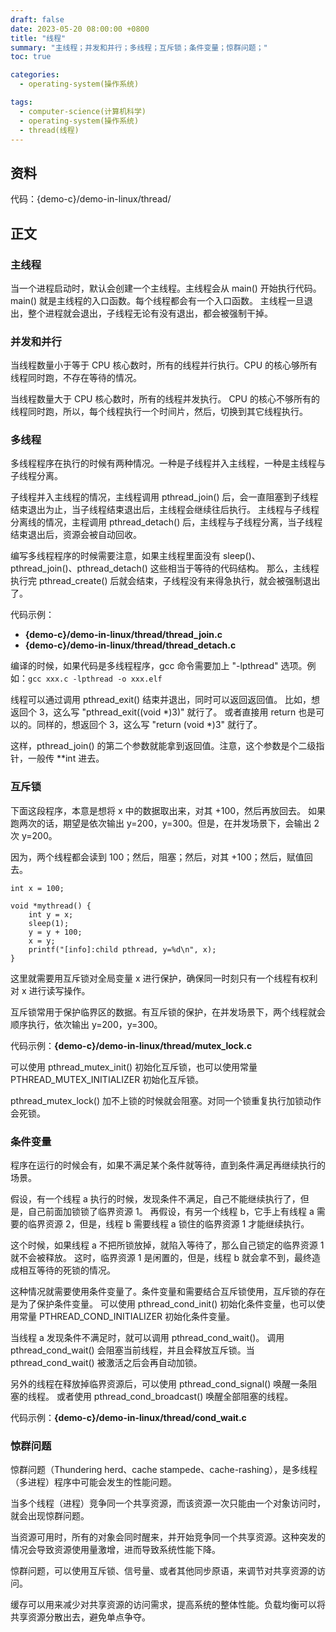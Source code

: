 ```yaml
---
draft: false
date: 2023-05-20 08:00:00 +0800
title: "线程"
summary: "主线程；并发和并行；多线程；互斥锁；条件变量；惊群问题；"
toc: true

categories:
  - operating-system(操作系统)

tags:
  - computer-science(计算机科学)
  - operating-system(操作系统)
  - thread(线程)
---
```


## 资料

代码：{demo-c}/demo-in-linux/thread/

## 正文

### 主线程

当一个进程启动时，默认会创建一个主线程。主线程会从 main() 开始执行代码。
main() 就是主线程的入口函数。每个线程都会有一个入口函数。
主线程一旦退出，整个进程就会退出，子线程无论有没有退出，都会被强制干掉。

### 并发和并行

当线程数量小于等于 CPU 核心数时，所有的线程并行执行。CPU 的核心够所有线程同时跑，不存在等待的情况。

当线程数量大于 CPU 核心数时，所有的线程并发执行。
CPU 的核心不够所有的线程同时跑，所以，每个线程执行一个时间片，然后，切换到其它线程执行。

### 多线程

多线程程序在执行的时候有两种情况。一种是子线程并入主线程，一种是主线程与子线程分离。

子线程并入主线程的情况，主线程调用 pthread_join() 后，会一直阻塞到子线程结束退出为止，当子线程结束退出后，主线程会继续往后执行。
主线程与子线程分离线的情况，主程调用 pthread_detach() 后，主线程与子线程分离，当子线程结束退出后，资源会被自动回收。

编写多线程程序的时候需要注意，如果主线程里面没有 sleep()、pthread_join()、pthread_detach() 这些相当于等待的代码结构。
那么，主线程执行完 pthread_create() 后就会结束，子线程没有来得急执行，就会被强制退出了。

代码示例：

- **{demo-c}/demo-in-linux/thread/thread_join.c**
- **{demo-c}/demo-in-linux/thread/thread_detach.c**

编译的时候，如果代码是多线程程序，gcc 命令需要加上 "\-lpthread" 选项。例如：`gcc xxx.c -lpthread -o xxx.elf`

线程可以通过调用 pthread_exit() 结束并退出，同时可以返回返回值。
比如，想返回个 3，这么写 "pthread_exit((void *)3)" 就行了。
或者直接用 return 也是可以的。同样的，想返回个 3，这么写 "return (void *)3" 就行了。

这样，pthread_join() 的第二个参数就能拿到返回值。注意，这个参数是个二级指针，一般传 **int 进去。

### 互斥锁

下面这段程序，本意是想将 x 中的数据取出来，对其 +100，然后再放回去。
如果跑两次的话，期望是依次输出 y=200，y=300。但是，在并发场景下，会输出 2 次 y=200。

因为，两个线程都会读到 100；然后，阻塞；然后，对其 +100；然后，赋值回去。

```
int x = 100;

void *mythread() {
    int y = x;
    sleep(1);
    y = y + 100;
    x = y;
    printf("[info]:child pthread, y=%d\n", x);
}
```

这里就需要用互斥锁对全局变量 x 进行保护，确保同一时刻只有一个线程有权利对 x 进行读写操作。

互斥锁常用于保护临界区的数据。有互斥锁的保护，在并发场景下，两个线程就会顺序执行，依次输出 y=200，y=300。

代码示例：**{demo-c}/demo-in-linux/thread/mutex_lock.c**

可以使用 pthread_mutex_init() 初始化互斥锁，也可以使用常量 PTHREAD_MUTEX_INITIALIZER 初始化互斥锁。

pthread_mutex_lock() 加不上锁的时候就会阻塞。对同一个锁重复执行加锁动作会死锁。

### 条件变量

程序在运行的时候会有，如果不满足某个条件就等待，直到条件满足再继续执行的场景。

假设，有一个线程 a 执行的时候，发现条件不满足，自己不能继续执行了，但是，自己前面加锁锁了临界资源 1。
再假设，有另一个线程 b，它手上有线程 a 需要的临界资源 2，但是，线程 b 需要线程 a 锁住的临界资源 1 才能继续执行。

这个时候，如果线程 a 不把所锁放掉，就陷入等待了，那么自己锁定的临界资源 1 就不会被释放。
这时，临界资源 1 是闲置的，但是，线程 b 就会拿不到，最终造成相互等待的死锁的情况。

这种情况就需要使用条件变量了。条件变量和需要结合互斥锁使用，互斥锁的存在是为了保护条件变量。
可以使用 pthread_cond_init() 初始化条件变量，也可以使用常量 PTHREAD_COND_INITIALIZER 初始化条件变量。

当线程 a 发现条件不满足时，就可以调用 pthread_cond_wait()。
调用 pthread_cond_wait() 会阻塞当前线程，并且会释放互斥锁。当 pthread_cond_wait() 被激活之后会再自动加锁。

另外的线程在释放掉临界资源后，可以使用 pthread_cond_signal() 唤醒一条阻塞的线程。
或者使用 pthread_cond_broadcast() 唤醒全部阻塞的线程。

代码示例：**{demo-c}/demo-in-linux/thread/cond_wait.c**

### 惊群问题

惊群问题（Thundering herd、cache stampede、cache-rashing），是多线程（多进程）程序中可能会发生的性能问题。

当多个线程（进程）竞争同一个共享资源，而该资源一次只能由一个对象访问时，就会出现惊群问题。

当资源可用时，所有的对象会同时醒来，并开始竞争同一个共享资源。这种突发的情况会导致资源使用量激增，进而导致系统性能下降。

惊群问题，可以使用互斥锁、信号量、或者其他同步原语，来调节对共享资源的访问。

缓存可以用来减少对共享资源的访问需求，提高系统的整体性能。负载均衡可以将共享资源分散出去，避免单点争夺。
